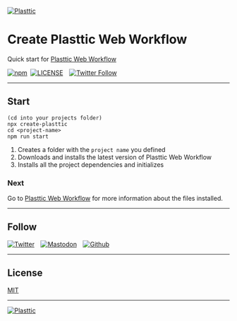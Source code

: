 [![Plasttic](https://plasttic.dev/repo/repo-banner-1400w.png)](https://plasttic.dev)

# Create Plasttic Web Workflow

Quick start for [Plasttic Web Workflow](https://github.com/tojeiro-me/Plasttic)

[![npm](https://img.shields.io/npm/v/create-plasttic.svg?style=flat&colorA=18181B&colorB=2D7786)](https://www.npmjs.com/package/create-plasttic)&ensp;[![LICENSE](https://img.shields.io/badge/license-MIT-lightgrey.svg?style=flat&colorA=18181B&colorB=2D7786)](https://github.com/tojeiro-me/create-plasttic/blob/master/LICENSE)&emsp;[![Twitter Follow](https://img.shields.io/twitter/follow/tojeiro_me?style=social)](https://twitter.com/tojeiro_me)

---

## Start

```
(cd into your projects folder)
npx create-plasttic
cd <project-name>
npm run start
```

1. Creates a folder with the `project name` you defined
2. Downloads and installs the latest version of Plasttic Web Workflow
3. Installs all the project dependencies and initializes

### Next

Go to [Plasttic Web Workflow](https://github.com/tojeiro-me/Plasttic#readme) for more information about the files installed.

---

## Follow

[![Twitter](https://plasttic.dev/repo/twitter.svg)](https://twitter.com/tojeiro_me)&emsp;[![Mastodon](https://plasttic.dev/repo/mastodon.svg)](https://mastodon.social/@tojeiro_me)&emsp;[![Github](https://plasttic.dev/repo/github.svg)](https://github.com/tojeiro-me)

---

## License

[MIT](./LICENSE)

---

[![Plasttic](https://plasttic.dev/repo/repo-badge-50h.png)](https://github.com/tojeiro-me/Plasttic)
